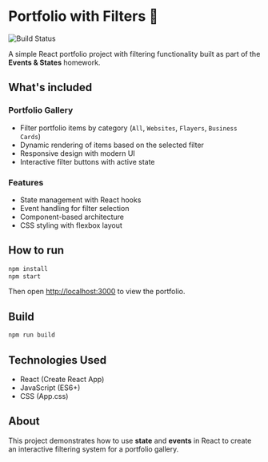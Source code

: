 # Portfolio with Filters 🎨

![Build Status](https://github.com/TatiMarksman/portfolio-with-filters/workflows/Build/badge.svg)

A simple React portfolio project with filtering functionality built as part of the **Events & States** homework.

## What's included

### Portfolio Gallery
- Filter portfolio items by category (`All`, `Websites`, `Flayers`, `Business Cards`)
- Dynamic rendering of items based on the selected filter
- Responsive design with modern UI
- Interactive filter buttons with active state

### Features
- State management with React hooks
- Event handling for filter selection
- Component-based architecture
- CSS styling with flexbox layout

## How to run

```bash
npm install
npm start
```

Then open [http://localhost:3000](http://localhost:3000) to view the portfolio.

## Build

```bash
npm run build
```

## Technologies Used
- React (Create React App)
- JavaScript (ES6+)
- CSS (App.css)

## About

This project demonstrates how to use **state** and **events** in React to create an interactive filtering system for a portfolio gallery.
